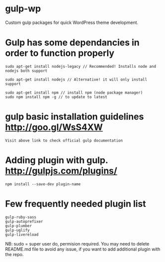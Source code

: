 # gulp-wp

Custom gulp packages for quick WordPress theme development.

# Gulp has some dependancies in order to function properly
    sudo apt-get install nodejs-legacy // Recommended! Installs node and nodejs both support

    sudo apt-get install nodejs // Alternative! it will only install support

    sudo apt-get install npm // install npm (node package manager)
    sudo npm install npm -g // to update to latest

# gulp basic installation guidelines http://goo.gl/WsS4XW
    Visit above link to check official gulp documentation 

# Adding plugin with gulp. http://gulpjs.com/plugins/
    npm install --save-dev plugin-name

# Few frequently needed plugin list 

    gulp-ruby-sass 
    gulp-autoprefixer
    gulp-plumber
    gulp-uglify
    gulp-livereload


NB: sudo = super user do, permision required. You may need to delete README.md file to avoid any issue, if you want to add additional plugin with the repo.